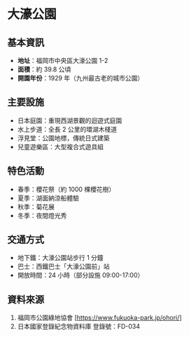# 大濠公園

## 基本資訊
- **地址**：福岡市中央區大濠公園 1-2
- **面積**：約 39.8 公頃
- **開園年份**：1929 年（九州最古老的城市公園）

## 主要設施
- 日本庭園：重現西湖景觀的迴遊式庭園
- 水上步道：全長 2 公里的環湖木棧道
- 浮見堂：公園地標，傳統日式建築
- 兒童遊樂區：大型複合式遊具組

## 特色活動
- 春季：櫻花祭（約 1000 棵櫻花樹）
- 夏季：湖面納涼船體驗
- 秋季：菊花展
- 冬季：夜間燈光秀

## 交通方式
- 地下鐵：大濠公園站步行 1 分鐘
- 巴士：西鐵巴士「大濠公園前」站
- 開放時間：24 小時（部分設施 09:00-17:00）

## 資料來源
1. 福岡市公園綠地協會 [https://www.fukuoka-park.jp/ohori/]
2. 日本國家登錄紀念物資料庫 登錄號：FD-034
